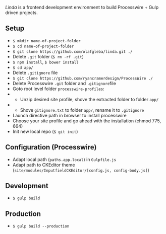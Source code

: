 *Linda* is a frontend development environment to build Processwire + Gulp driven projects.

## Setup

* `$ mkdir name-of-project-folder`
* `$ cd name-of-project-folder`
* `$ git clone https://github.com/olafgleba/linda.git ./`
* Delete `.git` folder (`$ rm -rf .git`)
* `$ npm install`, `$ bower install`
* `$ cd app/`
* Delete `.gitignore` file
* `$ git clone https://github.com/ryancramerdesign/ProcessWire ./`
* Delete Processwire `.git` folder and `.gitignore`file
* Goto root level folder `processwire-profiles`:
* - Unzip desired site profile, shove the extracted folder to folder `app/`
* - Shove `gitignore.txt` to folder `app/`, rename it to `.gitignore`
* Launch directive path in browser to install processwire
* Choose your site profile and go ahead with the installation (chmod 775, 664)
* Init new local repo (`$ git init`)

## Configuration (Processwire)
* Adapt local path (`paths.app.local`) in `Gulpfile.js`
* Adapt path to CKEditor theme (`site/modules/InputfieldCKEditor/[config.js, config-body.js]`)


## Development

* `$ gulp build`

## Production

* `$ gulp build --production`
